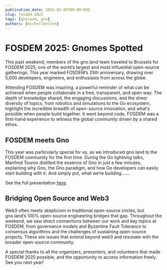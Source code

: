 ```yaml
---
publication_date: 2025-02-05T00:00:00Z
slug: fosdem-2025
tags: [gnoland, gno]
authors: [michelleellen]
---
```


# FOSDEM 2025: Gnomes Spotted

This past weekend, members of the gno.land team traveled to Brussels for FOSDEM 2025, one of the world’s largest and most influential open-source gatherings. This year marked FOSDEM’s 25th anniversary, drawing over 5,000 developers, engineers, and enthusiasts from across the globe.

Attending FOSDEM was inspiring, a powerful reminder of what can be achieved when people collaborate in a free, transparent, and open way. The depth of knowledge shared, the engaging discussions, and the sheer diversity of topics, from robotics and simulations to the Go ecosystem, highlight the incredible breadth of open-source innovation, and what’s possible when people build together. It went beyond code, FOSDEM was a first-hand experience to witness the global community driven by a shared ethos.

## FOSDEM meets Gno

This year was particularly special for us, as we introduced gno.land to the FOSDEM community for the first time. During the Go lightning talks, Manfred Touron distilled the essence of Gno in just a few minutes, explaining why Gno, the Gno paradigm, and how Go developers can easily start building with it. And simply put, what we’re building…….

See the full presentation [here](https://gnolang.github.io/workshops/presentations/2025-02-01--fosdem--manfred/presentation.slide.html#4).

## Bridging Open Source and Web3

Web3 often meets skepticism in traditional open-source circles, but gno.land’s 100% open-source engineering bridges that gap. Throughout the weekend, we saw direct connections between our work and key topics at FOSDEM, from governance models and Byzantine Fault Tolerance to consensus algorithms and the challenges of sustaining open-source projects. These are issues that extend beyond web3 and resonate with the broader open-source community.

A special thanks to all the organizers, presenters, and volunteers that made FOSDEM 2025 possible, and the opportunity to access information freely. See you next year!
